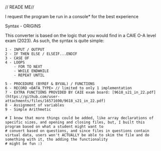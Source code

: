 // READE ME//

I request the program be run in a console* for the best experience

Syntax - ORIGINS

This converter is based on the logic that you would find in a CAIE O-A level exam (2023).
As such, the syntax is quite simple:

	1 - INPUT / OUTPUT
	2 - IF THEN ELSE / ELSEIF...ENDIF
	3 - CASE OF
	4 - LOOPS
		- FOR TO NEXT
		- WHILE ENDWHILE
		- REPEAT UNTIL

	5 - PROCEDURE (BYREF & BYVAL) / FUNCTIONS
	6 - RECORD <DATA_TYPE> // limited to only 1 implementation
	7 - EXTRA FUNCTIONS PROVIDED BY CAIE exam board: [9618_s21_in_22.pdf](https://github.com/user-attachments/files/16571690/9618_s21_in_22.pdf)
	8 - Assignment of variables
	9 - Simple Arithmetic

	# I know that more things could be added, like array declarations of specific sizes, and opening and closing files, but, I built this program based on what a student might want to 
 	# convert based on questions, and since files in questions contain virtual data, users won't ACTUALLY be able to skim the file and do something with it, tho adding the functionality 
  	# might be fun :)
   
	
